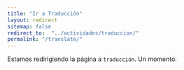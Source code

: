 ```yaml
---
title: "Ir a Traducción"
layout: redirect
sitemap: false
redirect_to:  "../actividades/traduccion/"
permalink: "/translate/"
---
```

Estamos redirigiendo la página a `traducción`. Un momento.
